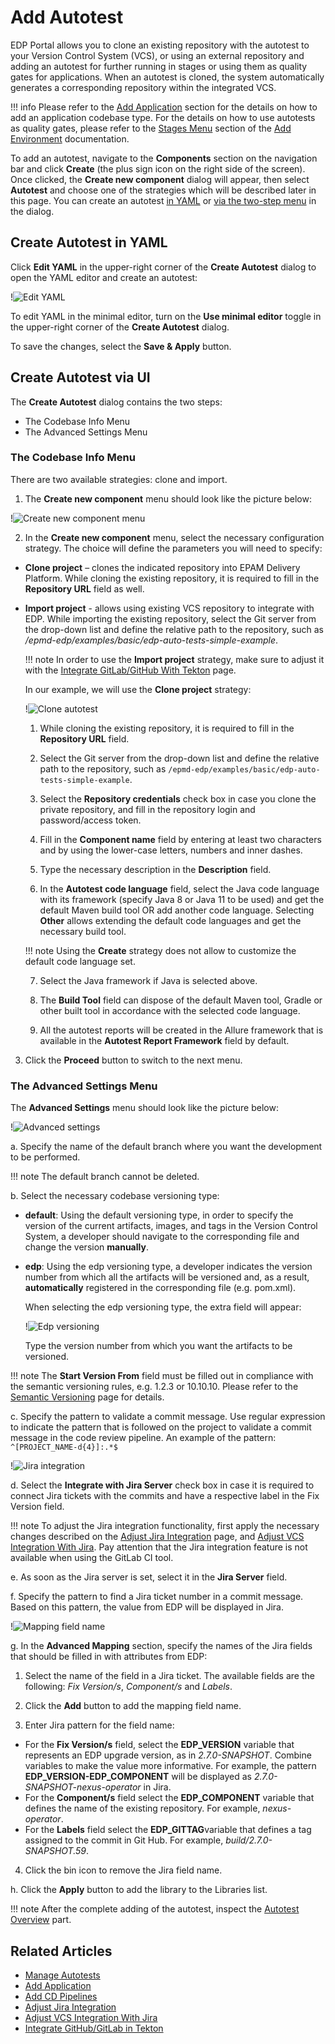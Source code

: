 # Add Autotest

EDP Portal allows you to clone an existing repository with the autotest to your Version Control System (VCS), or using an external repository and adding an autotest for further running in stages or using them as quality gates for applications. When an autotest is cloned, the system automatically generates a corresponding repository within the integrated VCS.

!!! info
    Please refer to the [Add Application](add-application.md) section for the details on how to add an application codebase type.
    For the details on how to use autotests as quality gates, please refer to the [Stages Menu](add-cd-pipeline.md#the-stages-menu) section of the [Add Environment](add-cd-pipeline.md) documentation.

To add an autotest, navigate to the **Components** section on the navigation bar and click **Create** (the plus sign icon on the right side of the screen). Once clicked, the **Create new component** dialog will appear, then select **Autotest** and choose one of the strategies which will be described later in this page. You can create an autotest [in YAML](#YAML) or [via the two-step menu](#menu) in the dialog.

## Create Autotest in YAML <a name="YAML"></a>

Click **Edit YAML** in the upper-right corner of the **Create Autotest** dialog to open the YAML editor and create an autotest:

!![Edit YAML](../assets/user-guide/edp-portal-yaml-edit-autotest.png "Edit YAML")

To edit YAML in the minimal editor, turn on the **Use minimal editor** toggle in the upper-right corner of the **Create Autotest** dialog.

To save the changes, select the **Save & Apply** button.

## Create Autotest via UI <a name="menu"></a>

The **Create Autotest** dialog contains the two steps:

* The Codebase Info Menu
* The Advanced Settings Menu

### The Codebase Info Menu

There are two available strategies: clone and import.

1. The **Create new component** menu should look like the picture below:

  !![Create new component menu](../assets/user-guide/create_new_autotest.png "Create new component menu")

2. In the **Create new component** menu, select the necessary configuration strategy. The choice will define the parameters you will need to specify:

  * **Clone project** – clones the indicated repository into EPAM Delivery Platform. While cloning the existing repository, it is required to fill in the **Repository URL** field as well.

  * **Import project** - allows using existing VCS repository to integrate with EDP. While importing the existing repository, select the Git server from the drop-down list and define the relative path to the repository, such as */epmd-edp/examples/basic/edp-auto-tests-simple-example*.

    !!! note
        In order to use the **Import project** strategy, make sure to adjust it with the [Integrate GitLab/GitHub With Tekton](../operator-guide/import-strategy-tekton.md) page.

    In our example, we will use the **Clone project** strategy:

    !![Clone autotest](../assets/user-guide/edp-portal-clone-autotest.png "Clone autotest")

    1. While cloning the existing repository, it is required to fill in the **Repository URL** field.

    2. Select the Git server from the drop-down list and define the relative path to the repository, such as `/epmd-edp/examples/basic/edp-auto-tests-simple-example`.

    3. Select the **Repository credentials** check box in case you clone the private repository, and fill in the repository login and password/access token.

    4. Fill in the **Component name** field by entering at least two characters and by using the lower-case letters, numbers and inner dashes.

    5. Type the necessary description in the **Description** field.

    6. In the **Autotest code language** field, select the Java code language with its framework (specify Java 8 or Java 11 to be used) and get the default Maven build tool OR add another code language. Selecting **Other** allows extending the default code languages and get the necessary build tool.

      !!! note
          Using the **Create** strategy does not allow to customize the default code language set.

    7. Select the Java framework if Java is selected above.

    8. The **Build Tool** field can dispose of the default Maven tool, Gradle or other built tool in accordance with the selected code language.

    9. All the autotest reports will be created in the Allure framework that is available in the **Autotest Report Framework** field by default.

3. Click the **Proceed** button to switch to the next menu.

  ### The Advanced Settings Menu

The **Advanced Settings** menu should look like the picture below:

  !![Advanced settings](../assets/user-guide/edp-portal-advanced-settings-autotest.png "Advanced settings")

a. Specify the name of the default branch where you want the development to be performed.

!!! note
    The default branch cannot be deleted.

b. Select the necessary codebase versioning type:

* **default**: Using the default versioning type, in order to specify the version of the current artifacts, images, and tags in the Version Control System, a developer should navigate to the corresponding file and change the version **manually**.

* **edp**: Using the edp versioning type, a developer indicates the version number from which all the artifacts will be versioned and, as a result, **automatically** registered in the corresponding file (e.g. pom.xml).

  When selecting the edp versioning type, the extra field will appear:

  !![Edp versioning](../assets/user-guide/edp-portal-edp-versioning-autotest.png "Edp versioning")

  Type the version number from which you want the artifacts to be versioned.

!!! note
    The **Start Version From** field must be filled out in compliance with the semantic versioning rules, e.g. 1.2.3 or 10.10.10. Please refer to the [Semantic Versioning](https://semver.org/) page for details.

c. Specify the pattern to validate a commit message. Use regular expression to indicate the pattern that is followed on the project to validate a commit message in the code review pipeline. An example of the pattern: `^[PROJECT_NAME-d{4}]:.*$`

  !![Jira integration](../assets/user-guide/edp-portal-integrate-jira-server-autotest.png)

d. Select the **Integrate with Jira Server** check box in case it is required to connect Jira tickets with the commits and have a respective label in the Fix Version field.

!!! note
    To adjust the Jira integration functionality, first apply the necessary changes described on the [Adjust Jira Integration](../operator-guide/jira-integration.md) page, and [Adjust VCS Integration With Jira](../operator-guide/jira-gerrit-integration.md). Pay attention that the Jira integration feature is not available when using the GitLab CI tool.

e. As soon as the Jira server is set, select it in the **Jira Server** field.

f. Specify the pattern to find a Jira ticket number in a commit message. Based on this pattern, the value from EDP will be displayed in Jira.

  !![Mapping field name](../assets/user-guide/edp-portal-autotest-advanced-mapping.png "Mapping field name")

g. In the **Advanced Mapping** section, specify the names of the Jira fields that should be filled in with attributes from EDP:

1. Select the name of the field in a Jira ticket. The available fields are the following: *Fix Version/s*, *Component/s* and *Labels*.

2. Click the **Add** button to add the mapping field name.

3. Enter Jira pattern for the field name:

  * For the **Fix Version/s** field, select the **EDP_VERSION** variable that represents an EDP upgrade version, as in _2.7.0-SNAPSHOT_.
  Combine variables to make the value more informative. For example, the pattern **EDP_VERSION-EDP_COMPONENT** will be displayed as _2.7.0-SNAPSHOT-nexus-operator_ in Jira.
  * For the **Component/s** field select the **EDP_COMPONENT** variable that defines the name of the existing repository. For example, _nexus-operator_.
  * For the **Labels** field select the **EDP_GITTAG**variable that defines a tag assigned to the commit in Git Hub. For example, _build/2.7.0-SNAPSHOT.59_.

4. Click the bin icon to remove the Jira field name.

h. Click the **Apply** button to add the library to the Libraries list.

!!! note
    After the complete adding of the autotest, inspect the [Autotest Overview](autotest.md) part.

## Related Articles

* [Manage Autotests](autotest.md)
* [Add Application](add-application.md)
* [Add CD Pipelines](add-cd-pipeline.md)
* [Adjust Jira Integration](../operator-guide/jira-integration.md)
* [Adjust VCS Integration With Jira](../operator-guide/jira-gerrit-integration.md)
* [Integrate GitHub/GitLab in Tekton](../operator-guide/import-strategy-tekton.md)
